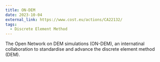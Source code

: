 ```yaml
---
title: ON-DEM
date: 2023-10-04
external_link: https://www.cost.eu/actions/CA22132/
tags:
  - Discrete Element Method
---
```


The Open Network on DEM simulations (ON-DEM), an internatinal collaboration to standardise and advance the discrete element method (DEM).

<!--more-->
